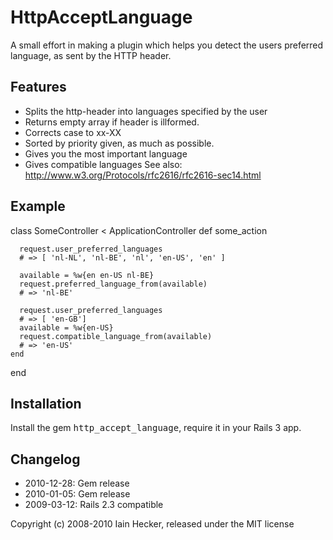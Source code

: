 # HttpAcceptLanguage

A small effort in making a plugin which helps you detect the users preferred language, as sent by the HTTP header.

## Features

* Splits the http-header into languages specified by the user
* Returns empty array if header is illformed.
* Corrects case to xx-XX
* Sorted by priority given, as much as possible.
* Gives you the most important language
* Gives compatible languages
See also: http://www.w3.org/Protocols/rfc2616/rfc2616-sec14.html

## Example

  class SomeController < ApplicationController
    def some_action
      
      request.user_preferred_languages
      # => [ 'nl-NL', 'nl-BE', 'nl', 'en-US', 'en' ]
      
      available = %w{en en-US nl-BE}
      request.preferred_language_from(available)
      # => 'nl-BE'
      
      request.user_preferred_languages
      # => [ 'en-GB']
      available = %w{en-US}
      request.compatible_language_from(available)
      # => 'en-US'
    end
  end

## Installation

Install the gem <tt>http_accept_language</tt>, require it in your Rails 3 app.

## Changelog

* 2010-12-28: Gem release
* 2010-01-05: Gem release
* 2009-03-12: Rails 2.3 compatible

Copyright (c) 2008-2010 Iain Hecker, released under the MIT license
